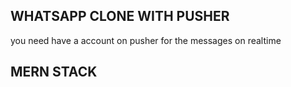 ## WHATSAPP CLONE WITH PUSHER

you need have a account on pusher for the messages on realtime

## MERN STACK

